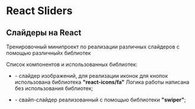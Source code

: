 # React Sliders

## Слайдеры на React

Тренировочный минипроект по реализации различных слайдеров с помощью различныйх библиотек

Список компонентов и использованных библиотек:

* __<ImageSlider>__ - слайдер изображений, для реализации иконок для кнопок использована библиотека __"react-icons/fa"__
Логика работы написана без использования библиотек;

* __<SwiperSlider>__ - свайп-слайдер реализованный с помощью библиотеки __"swiper"__;